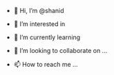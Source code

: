 - 👋 Hi, I’m @shanid

- 👀 I’m interested in 
- 🌱 I’m currently learning 
- 💞️ I’m looking to collaborate on ...
- 📫 How to reach me ...

<!---
shanidops/shanidops is a ✨ special ✨ repository because its `README.md` (this file) appears on your GitHub profile.
You can click the Preview link to take a look at your changes.
--->

